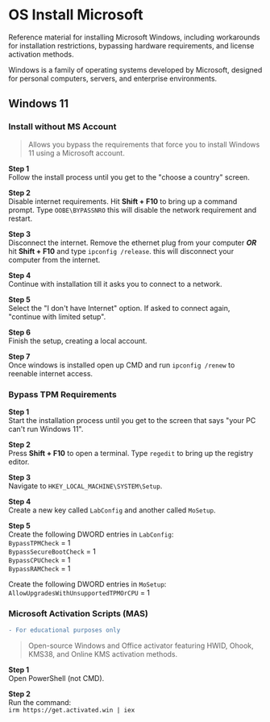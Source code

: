 # OS Install Microsoft
Reference material for installing Microsoft Windows, including workarounds for installation restrictions, bypassing hardware requirements, and license activation methods.

Windows is a family of operating systems developed by Microsoft, designed for personal computers, servers, and enterprise environments. 

## Windows 11

### Install without MS Account
> Allows you bypass the requirements that force you to install Windows 11 using a Microsoft account.

**Step 1**  
Follow the install process until you get to the "choose a country" screen.

**Step 2**  
Disable internet requirements. Hit **Shift + F10** to bring up a command prompt. Type `OOBE\BYPASSNRO` this will disable the network requirement and restart.

**Step 3**  
Disconnect the internet. Remove the ethernet plug from your computer ***OR*** hit **Shift + F10** and type `ipconfig /release`. this will disconnect your computer from the internet.

**Step 4**  
Continue with installation till it asks you to connect to a network.

**Step 5**  
Select the "I don't have Internet" option. If asked to connect again, "continue with limited setup".

**Step 6**  
Finish the setup, creating a local account.

**Step 7**  
Once windows is installed open up CMD and run `ipconfig /renew` to reenable internet access.

### Bypass TPM Requirements

**Step 1**  
Start the installation process until you get to the screen that says "your PC can't run Windows 11".

**Step 2**  
Press **Shift + F10** to open a terminal. Type `regedit` to bring up the registry editor.

**Step 3**  
Navigate to `HKEY_LOCAL_MACHINE\SYSTEM\Setup`.

**Step 4**  
Create a new key called `LabConfig` and another called `MoSetup`.

**Step 5**  
Create the following DWORD entries in `LabConfig`:  
`BypassTPMCheck` = 1  
`BypassSecureBootCheck` = 1  
`BypassCPUCheck` = 1  
`BypassRAMCheck` = 1  
  
Create the following DWORD entries in `MoSetup`:  
`AllowUpgradesWithUnsupportedTPMOrCPU` = 1


### Microsoft Activation Scripts (MAS)
```diff
- For educational purposes only
```
> Open-source Windows and Office activator featuring HWID, Ohook, KMS38, and Online KMS activation methods.

**Step 1**  
Open PowerShell (not CMD).

**Step 2**  
Run the command:  
```irm https://get.activated.win | iex```
